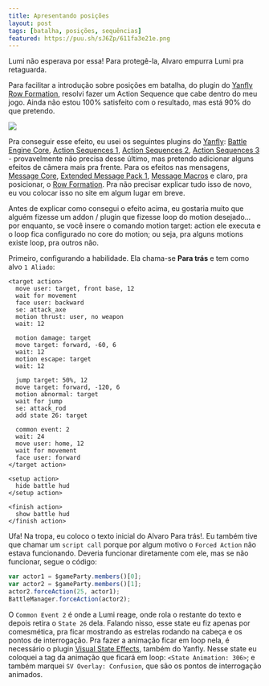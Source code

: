 ```yaml
---
title: Apresentando posições
layout: post
tags: [batalha, posições, sequências]
featured: https://puu.sh/sJ6Zp/611fa3e21e.png
---
```

Lumi não esperava por essa! Para protegê-la, Alvaro empurra Lumi pra retaguarda.

Para facilitar a introdução sobre posições em batalha, do plugin do <a href="http://yanfly.moe/2016/01/02/yep-54-row-formation/" target="_blank">Yanfly Row Formation</a>, resolvi fazer um Action Sequence que cabe dentro do meu jogo. Ainda não estou 100% satisfeito com o resultado, mas está 90% do que pretendo.
<!--more-->

![](https://puu.sh/sJ6IO/cacf1542dc.gif)

Pra conseguir esse efeito, eu usei os seguintes plugins do [Yanfly](http://yanfly.moe/yep/): [Battle Engine Core](http://yanfly.moe/2015/10/10/yep-3-battle-engine-core), <a href="http://yanfly.moe/2015/10/11/yep-4-action-sequence-pack-1/" target="_blank">Action Sequences 1</a>, <a href="http://yanfly.moe/2015/10/12/yep-5-action-sequence-pack-2/" target="_blank">Action Sequences 2</a>, <a href="http://yanfly.moe/2015/10/12/yep-6-action-sequence-pack-3/" target="_blank">Action Sequences 3</a> - provavelmente não precisa desse último, mas pretendo adicionar alguns efeitos de câmera mais pra frente. Para os efeitos nas mensagens, <a href="http://yanfly.moe/2015/10/10/yep-2-message-core/" target="_blank">Message Core</a>, <a href="http://yanfly.moe/2016/01/30/yep-65-extended-message-pack-1/" target="_blank">Extended Message Pack 1</a>, <a href="http://yanfly.moe/2016/02/21/yep-73-message-macros-rpg-maker-mv/" target="_blank">Message Macros</a> e claro, pra posicionar, o <a href="http://yanfly.moe/2016/01/02/yep-54-row-formation/" target="_blank">Row Formation</a>. Pra não precisar explicar tudo isso de novo, eu vou colocar isso no site em algum lugar em breve.

Antes de explicar como consegui o efeito acima, eu gostaria muito que alguém fizesse um addon / plugin que fizesse loop do motion desejado... por enquanto, se você insere o comando motion target: action ele executa e o loop fica configurado no core do motion; ou seja, pra alguns motions existe loop, pra outros não.

Primeiro, configurando a habilidade. Ela chama-se **Para trás** e tem como alvo `1 Aliado`:

```
<target action>
  move user: target, front base, 12
  wait for movement
  face user: backward
  se: attack_axe
  motion thrust: user, no weapon
  wait: 12

  motion damage: target
  move target: forward, -60, 6
  wait: 12
  motion escape: target
  wait: 12

  jump target: 50%, 12
  move target: forward, -120, 6
  motion abnormal: target
  wait for jump
  se: attack_rod
  add state 26: target

  common event: 2
  wait: 24
  move user: home, 12
  wait for movement
  face user: forward
</target action>

<setup action>
  hide battle hud
</setup action>

<finish action>
  show battle hud
</finish action>
```

Ufa! Na tropa, eu coloco o texto inicial do Alvaro Para trás!. Eu também tive que chamar um `script call` porque por algum motivo o `Forced Action` não estava funcionando. Deveria funcionar diretamente com ele, mas se não funcionar, segue o código:

```javascript
var actor1 = $gameParty.members()[0];
var actor2 = $gameParty.members()[1];
actor2.forceAction(25, actor1);
BattleManager.forceAction(actor2);
```

O `Common Event 2` é onde a Lumi reage, onde rola o restante do texto e depois retira o `State 26` dela. Falando nisso, esse state eu fiz apenas por comesmética, pra ficar mostrando as estrelas rodando na cabeça e os pontos de interrogação. Pra fazer a animação ficar em loop nela, é necessário o plugin [Visual State Effects](http://yanfly.moe/2016/08/20/yep-114-visual-state-effects-rpg-maker-mv/), também do Yanfly. Nesse state eu coloquei a tag da animação que ficará em loop: `<State Animation: 306>`; e também marquei `SV Overlay: Confusion`, que são os pontos de interrogação animados.
